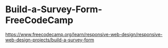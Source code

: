 # Build-a-Survey-Form-FreeCodeCamp

https://www.freecodecamp.org/learn/responsive-web-design/responsive-web-design-projects/build-a-survey-form
